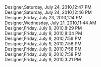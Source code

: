 ﻿Designer,Saturday, July 24, 2010,12:47 PM  Designer,Saturday, July 24, 2010,12:46 PM  Designer,Friday, July 23, 2010,1:14 PM  Designer,Wednesday, July 21, 2010,11:44 AM  Designer,Friday, July 9, 2010,8:29 PM  Designer,Friday, July 9, 2010,8:04 PM  Designer,Friday, July 9, 2010,7:59 PM  Designer,Friday, July 9, 2010,7:58 PM  Designer,Friday, July 9, 2010,7:58 PM  Designer,Friday, July 9, 2010,7:58 PM  Designer,Friday, July 9, 2010,3:21 PM